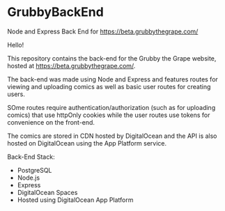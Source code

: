 # GrubbyBackEnd
Node and Express Back End for https://beta.grubbythegrape.com/


Hello!

This repository contains the back-end for the Grubby the Grape website, hosted at https://beta.grubbythegrape.com/.

The back-end was made using Node and Express and features routes for viewing and uploading comics as well as basic user routes for creating users.

SOme routes require authentication/authorization (such as for uploading comics) that use httpOnly cookies while the user routes use tokens for convenience on the front-end.

The comics are stored in CDN hosted by DigitalOcean and the API is also hosted on DigitalOcean using the App Platform service.

Back-End Stack:
- PostgreSQL
- Node.js
- Express
- DigitalOcean Spaces
- Hosted using DigitalOcean App Platform
